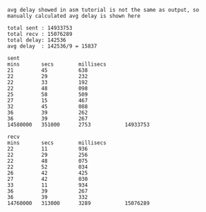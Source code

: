 `avg delay showed in asm tutorial is not the same as output, so manually calculated avg delay is shown here`
 ```
total sent : 14933753
total recv : 15076289
total delay: 142536
avg delay  : 142536/9 = 15837
```
```
sent
mins       secs        millisecs
21         45          638
22         29          232
22         33          192
22         48          098
25         58          509
27         15          467
32         45          088
36         39          262
36         39          267
14580000   351000      2753           14933753
```
```
recv
mins       secs        millisecs
22         11          936
22         29          256
22         48          075
22         52          034
26         42          425
27         42          030
33         11          934
36         39          267
36         39          332
14760000   313000      3289           15076289
```
